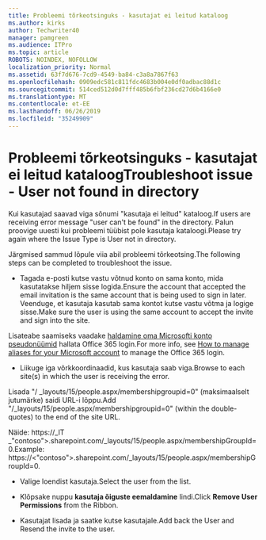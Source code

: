 ```yaml
---
title: Probleemi tõrkeotsinguks - kasutajat ei leitud kataloog
ms.author: kirks
author: Techwriter40
manager: pamgreen
ms.audience: ITPro
ms.topic: article
ROBOTS: NOINDEX, NOFOLLOW
localization_priority: Normal
ms.assetid: 63f7d676-7cd9-4549-ba84-c3a8a7867f63
ms.openlocfilehash: 0909edc581c811fdc4683b004e0df0adbac88d1c
ms.sourcegitcommit: 514ced512d0d7fff485b6fbf236cd27d6b4166e0
ms.translationtype: MT
ms.contentlocale: et-EE
ms.lasthandoff: 06/26/2019
ms.locfileid: "35249909"
---
```

# <a name="troubleshoot-issue---user-not-found-in-directory"></a><span data-ttu-id="37252-102">Probleemi tõrkeotsinguks - kasutajat ei leitud kataloog</span><span class="sxs-lookup"><span data-stu-id="37252-102">Troubleshoot issue - User not found in directory</span></span>

<span data-ttu-id="37252-103">Kui kasutajad saavad viga sõnumi "kasutaja ei leitud" kataloog.</span><span class="sxs-lookup"><span data-stu-id="37252-103">If users are receiving error message "user can't be found" in the directory.</span></span> <span data-ttu-id="37252-104">Palun proovige uuesti kui probleemi tüübist pole kasutaja kataloogi.</span><span class="sxs-lookup"><span data-stu-id="37252-104">Please try again where the Issue Type is User not in directory.</span></span>

<span data-ttu-id="37252-105">Järgmised sammud lõpule viia abil probleemi tõrkeotsing.</span><span class="sxs-lookup"><span data-stu-id="37252-105">The following steps can be completed to troubleshoot the issue.</span></span>

- <span data-ttu-id="37252-106">Tagada e-posti kutse vastu võtnud konto on sama konto, mida kasutatakse hiljem sisse logida.</span><span class="sxs-lookup"><span data-stu-id="37252-106">Ensure the account that accepted the email invitation is the same account that is being used to sign in later.</span></span> <span data-ttu-id="37252-107">Veenduge, et kasutaja kasutab sama kontot kutse vastu võtma ja logige sisse.</span><span class="sxs-lookup"><span data-stu-id="37252-107">Make sure the user is using the same account to accept the invite and sign into the site.</span></span> 

<span data-ttu-id="37252-108">Lisateabe saamiseks vaadake [haldamine oma Microsofti konto pseudonüümid</a> hallata Office 365 login](https://support.microsoft.com/help/12407/microsoft-account-how-to-manage-aliases).</span><span class="sxs-lookup"><span data-stu-id="37252-108">For more info, see [How to manage aliases for your Microsoft account</a> to manage the Office 365 login](https://support.microsoft.com/help/12407/microsoft-account-how-to-manage-aliases).</span></span> 

- <span data-ttu-id="37252-109">Liikuge iga võrkkoordinaadid, kus kasutaja saab viga.</span><span class="sxs-lookup"><span data-stu-id="37252-109">Browse to each site(s) in which the user is receiving the error.</span></span> 

<span data-ttu-id="37252-110">Lisada "/ _layouts/15/people.aspx/membershipgroupid=0" (maksimaalselt jutumärke) saidi URL-i lõppu.</span><span class="sxs-lookup"><span data-stu-id="37252-110">Add "/_layouts/15/people.aspx/membershipgroupid=0" (within the double-quotes) to the end of the site URL.</span></span> 

<span data-ttu-id="37252-111">Näide: https://_lT _"contoso">.sharepoint.com/_layouts/15/people.aspx/membershipGroupId=0.</span><span class="sxs-lookup"><span data-stu-id="37252-111">Example: https://<"contoso">.sharepoint.com/_layouts/15/people.aspx/membershipGroupId=0.</span></span>

- <span data-ttu-id="37252-112">Valige loendist kasutaja.</span><span class="sxs-lookup"><span data-stu-id="37252-112">Select the user from the list.</span></span>

- <span data-ttu-id="37252-113">Klõpsake nuppu **kasutaja õiguste eemaldamine** lindi.</span><span class="sxs-lookup"><span data-stu-id="37252-113">Click **Remove User Permissions** from the Ribbon.</span></span> 
-  <span data-ttu-id="37252-114">Kasutajat lisada ja saatke kutse kasutajale.</span><span class="sxs-lookup"><span data-stu-id="37252-114">Add back the User and Resend the invite to the user.</span></span>

